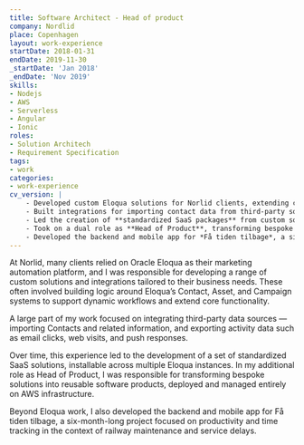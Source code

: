 ```yaml
---
title: Software Architect - Head of product
company: Nordlid
place: Copenhagen
layout: work-experience
startDate: 2018-01-31
endDate: 2019-11-30
_startDate: 'Jan 2018'
_endDate: 'Nov 2019'
skills:
- Nodejs
- AWS
- Serverless
- Angular
- Ionic
roles:
- Solution Architech
- Requirement Specification
tags:
- work
categories:
- work-experience
cv_version: |
    - Developed custom Eloqua solutions for Norlid clients, extending core marketing automation capabilities with contact logic, asset management, and campaign workflows
    - Built integrations for importing contact data from third-party sources and exporting activity metrics such as email clicks, push responses, and web interactions
    - Led the creation of **standardized SaaS packages** from custom solutions, installable across Eloqua instances and deployed on AWS
    - Took on a dual role as **Head of Product**, transforming bespoke work into scalable, reusable applications
    - Developed the backend and mobile app for *Få tiden tilbage*, a six-month project focused on tracking productivity and delays in the railway maintenance sector
---
```


At Norlid, many clients relied on Oracle Eloqua as their marketing automation platform, and I was responsible for developing a range of custom solutions and integrations tailored to their business needs. These often involved building logic around Eloqua’s Contact, Asset, and Campaign systems to support dynamic workflows and extend core functionality.

A large part of my work focused on integrating third-party data sources — importing Contacts and related information, and exporting activity data such as email clicks, web visits, and push responses.

Over time, this experience led to the development of a set of standardized SaaS solutions, installable across multiple Eloqua instances. In my additional role as Head of Product, I was responsible for transforming bespoke solutions into reusable software products, deployed and managed entirely on AWS infrastructure.

Beyond Eloqua work, I also developed the backend and mobile app for Få tiden tilbage, a six-month-long project focused on productivity and time tracking in the context of railway maintenance and service delays.




